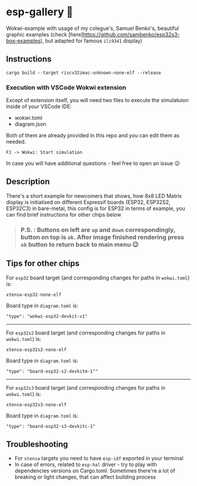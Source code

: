 # esp-gallery :crab:
Wokwi-example with usage of my colegue's, Samuel Benko's, beautiful graphic examples (check [here]https://github.com/sambenko/esp32s3-box-examples), but adapted for famous `ili9341` display)

## Instructions

```
cargo build --target riscv32imac-unknown-none-elf --release
```

### Execution with VSCode Wokwi extension  

Except of extension itself, you will need two files to execute the simulatuion inside of your VSCode IDE:
* wokwi.toml 
* diagram.json

Both of them are already provided in this repo and you can edit them as needed.

```
F1 -> Wokwi: Start simulation
```
In case you will have additional questions - feel free to open an issue :wink:



## Description
There's a short example for newcomers that shows, how 8x8 LED Matrix display is initialised on different Espressif boards (ESP32, ESP32S2, ESP32C3) in bare-metal, this config is for ESP32 in terms of example, you can find brief instructions for other chips below<br>


>### **P.S.** : Buttons on left are `up` and `down` correspondingly, button on top is `ok`. After image finished rendering press `ok` button to return back to main menu :wink:

## Tips for other chips
For `esp32` board target (and corresponding changes for paths in `wokwi.toml`) is:
```
xtensa-esp32-none-elf
```

Board type in `diagram.toml` is: 
```
"type": "wokwi-esp32-devkit-v1"
```
---
For `esp32s2` board target (and corresponding changes for paths in `wokwi.toml`) is:
```
xtensa-esp32s2-none-elf
```

Board type in `diagram.toml` is: 
```
"type": "board-esp32-s2-devkitm-1""
```
---
For `esp32s3` board target (and corresponding changes for paths in `wokwi.toml`) is:
```
xtensa-esp32s3-none-elf
```

Board type in `diagram.toml` is: 
```
"type": "board-esp32-s3-devkitc-1"
```

## Troubleshooting

* For `xtensa` targets you need to have `esp-idf` exported in your terminal
* In case of errors, related to `esp-hal` driver - try to play with dependencies versions on Cargo.toml. Sometimes there're a lot of breaking or light changes, that can affect building process

